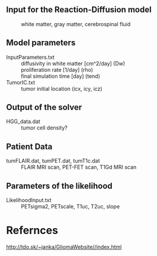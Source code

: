 ## Input for the Reaction-Diffusion model

<dl>
  <dt><CSF.dat, GM.dat, WM.dat</dt>
  <dd>white matter, gray matter,  cerebrospinal fluid</dd>
</dl>

## Model parameters

<dl>
  <dt>InputParameters.txt</dt>
  <dd> diffusivity in white matter [cm^2/day] (Dw) <br>
       proliferation rate [1/day] (rho) <br>
       final simulation time [day] (tend)
  </dd>
  
  <dt>TumorIC.txt</dt>
  <dd>tumor initial location (icx, icy, icz)</dd>
</dl>

## Output of the solver

<dl>
  <dt>HGG_data.dat</dt>
  <dd>tumor cell density?</dd>
</dl>

## Patient Data

<dl>
  <dt>tumFLAIR.dat, tumPET.dat, tumT1c.dat</dt>
  <dd>FLAIR MRI scan, PET-FET scan, T1Gd MRI scan</dd>
</dl>

## Parameters of the likelihood

<dl>
  <dt>LikelihoodInput.txt</dt>
  <dd>PETsigma2, PETscale, T1uc, T2uc, slope</dd>
</dl>

# Refernces

<http://tdo.sk/~janka/GliomaWebsite//index.html>
